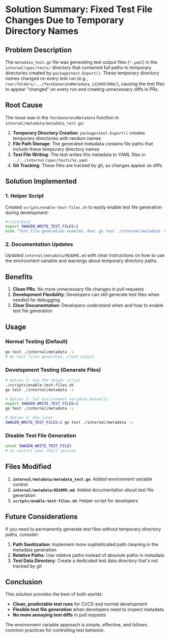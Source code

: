 # Solution Summary: Fixed Test File Changes Due to Temporary Directory Names

## Problem Description

The `metadata_test.go` file was generating test output files (`*.yaml`) in the `internal/spec/tests/` directory that contained full paths to temporary directories created by `packagestest.Export()`. These temporary directory names changed on every test run (e.g., `/var/folders/.../TestGenerateMetadata_1234567890/`), causing the test files to appear "changed" on every run and creating unnecessary diffs in PRs.

## Root Cause

The issue was in the `TestGenerateMetadata` function in `internal/metadata/metadata_test.go`:

1. **Temporary Directory Creation**: `packagestest.Export()` creates temporary directories with random names
2. **File Path Storage**: The generated metadata contains file paths that include these temporary directory names
3. **Test File Writing**: The test writes this metadata to YAML files in `../../internal/spec/tests/%s.yaml`
4. **Git Tracking**: These files are tracked by git, so changes appear as diffs

## Solution Implemented


### 1. Helper Script

Created `scripts/enable-test-files.sh` to easily enable test file generation during development:

```bash
#!/bin/bash
export SWAGEN_WRITE_TEST_FILES=1
echo "Test file generation enabled. Run: go test ./internal/metadata -v"
```

### 2. Documentation Updates

Updated `internal/metadata/README.md` with clear instructions on how to use the environment variable and warnings about temporary directory paths.

## Benefits

1. **Clean PRs**: No more unnecessary file changes in pull requests
2. **Development Flexibility**: Developers can still generate test files when needed for debugging
3. **Clear Documentation**: Developers understand when and how to enable test file generation

## Usage

### Normal Testing (Default)
```bash
go test ./internal/metadata -v
# No test files generated, clean output
```

### Development Testing (Generate Files)
```bash
# Option 1: Use the helper script
./scripts/enable-test-files.sh
go test ./internal/metadata -v

# Option 2: Set environment variable manually
export SWAGEN_WRITE_TEST_FILES=1
go test ./internal/metadata -v

# Option 3: One-liner
SWAGEN_WRITE_TEST_FILES=1 go test ./internal/metadata -v
```

### Disable Test File Generation
```bash
unset SWAGEN_WRITE_TEST_FILES
# or restart your shell session
```

## Files Modified

1. **`internal/metadata/metadata_test.go`**: Added environment variable control
2. **`internal/metadata/README.md`**: Added documentation about test file generation
3. **`scripts/enable-test-files.sh`**: Helper script for developers

## Future Considerations

If you need to permanently generate test files without temporary directory paths, consider:

1. **Path Sanitization**: Implement more sophisticated path cleaning in the metadata generation
2. **Relative Paths**: Use relative paths instead of absolute paths in metadata
3. **Test Data Directory**: Create a dedicated test data directory that's not tracked by git

## Conclusion

This solution provides the best of both worlds:
- **Clean, predictable test runs** for CI/CD and normal development
- **Flexible test file generation** when developers need to inspect metadata
- **No more annoying test diffs** in pull requests

The environment variable approach is simple, effective, and follows common practices for controlling test behavior.
